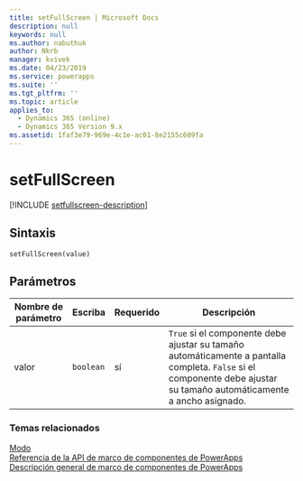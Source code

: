```yaml
---
title: setFullScreen | Microsoft Docs
description: null
keywords: null
ms.author: nabuthuk
author: Nkrb
manager: kvivek
ms.date: 04/23/2019
ms.service: powerapps
ms.suite: ''
ms.tgt_pltfrm: ''
ms.topic: article
applies_to:
  - Dynamics 365 (online)
  - Dynamics 365 Version 9.x
ms.assetid: 1faf3e79-969e-4c1e-ac01-8e2155c609fa
---
```


# <a name="setfullscreen"></a>setFullScreen

[!INCLUDE [setfullscreen-description](includes/setfullscreen-description.md)]

## <a name="syntax"></a>Sintaxis

`setFullScreen(value)`

## <a name="parameters"></a>Parámetros

| Nombre de parámetro|Escriba|Requerido|Descripción|
| ------------- |----|--------|-----------|
|valor|`boolean`|sí|`True` si el componente debe ajustar su tamaño automáticamente a pantalla completa. `False` si el componente debe ajustar su tamaño automáticamente a ancho asignado.|


### <a name="related-topics"></a>Temas relacionados

[Modo](../mode.md)<br/>
[Referencia de la API de marco de componentes de PowerApps](../../reference/index.md)<br/>
[Descripción general de marco de componentes de PowerApps](../../overview.md)